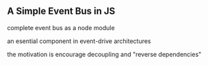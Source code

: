 ## A Simple Event Bus in JS

complete event bus as a node module

an esential component in event-drive architectures

the motivation is encourage decoupling and "reverse dependencies"